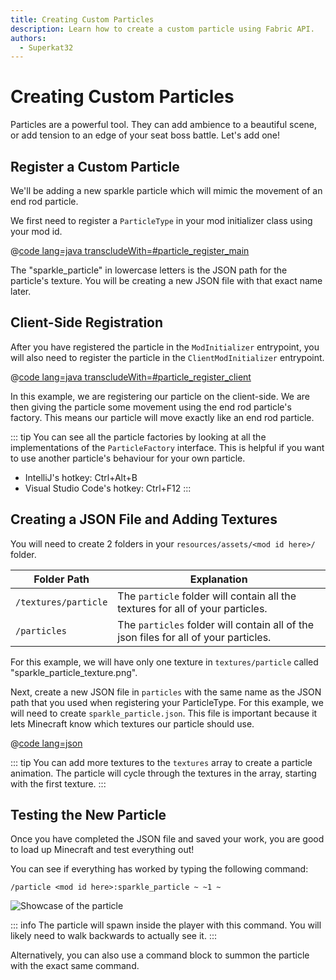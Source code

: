 ```yaml
---
title: Creating Custom Particles
description: Learn how to create a custom particle using Fabric API.
authors:
  - Superkat32
---
```


# Creating Custom Particles

Particles are a powerful tool. They can add ambience to a beautiful scene, or add tension to an edge of your seat boss battle. Let's add one!

## Register a Custom Particle

We'll be adding a new sparkle particle which will mimic the movement of an end rod particle.

We first need to register a `ParticleType` in your mod initializer class using your mod id.

@[code lang=java transcludeWith=#particle_register_main](@/reference/latest/src/main/java/com/example/docs/FabricDocsReference.java)

The "sparkle_particle" in lowercase letters is the JSON path for the particle's texture. You will be creating a new JSON file with that exact name later.

## Client-Side Registration

After you have registered the particle in the `ModInitializer` entrypoint, you will also need to register the particle in the `ClientModInitializer` entrypoint.

@[code lang=java transcludeWith=#particle_register_client](@/reference/latest/src/client/java/com/example/docs/FabricDocsReferenceClient.java)

In this example, we are registering our particle on the client-side. We are then giving the particle some movement using the end rod particle's factory. This means our particle will move exactly like an end rod particle.

::: tip
You can see all the particle factories by looking at all the implementations of the `ParticleFactory` interface. This is helpful if you want to use another particle's behaviour for your own particle.

- IntelliJ's hotkey: Ctrl+Alt+B
- Visual Studio Code's hotkey: Ctrl+F12
:::

## Creating a JSON File and Adding Textures

You will need to create 2 folders in your `resources/assets/<mod id here>/` folder.

| Folder Path          | Explanation                                                                          |
|----------------------|--------------------------------------------------------------------------------------|
| `/textures/particle` | The `particle` folder will contain all the textures for all of your particles.       |
| `/particles`         | The `particles` folder will contain all of the json files for all of your particles. |

For this example, we will have only one texture in `textures/particle` called "sparkle_particle_texture.png".

Next, create a new JSON file in `particles` with the same name as the JSON path that you used when registering your ParticleType. For this example, we will need to create `sparkle_particle.json`. This file is important because it lets Minecraft know which textures our particle should use.

@[code lang=json](@/reference/latest/src/main/resources/assets/fabric-docs-reference/particles/sparkle_particle.json)

::: tip
You can add more textures to the `textures` array to create a particle animation. The particle will cycle through the textures in the array, starting with the first texture.
:::

## Testing the New Particle

Once you have completed the JSON file and saved your work, you are good to load up Minecraft and test everything out!

You can see if everything has worked by typing the following command:

```mcfunction
/particle <mod id here>:sparkle_particle ~ ~1 ~
```

![Showcase of the particle](/assets/develop/rendering/particles/sparkle-particle-showcase.png)

::: info
The particle will spawn inside the player with this command. You will likely need to walk backwards to actually see it.
:::

Alternatively, you can also use a command block to summon the particle with the exact same command.
